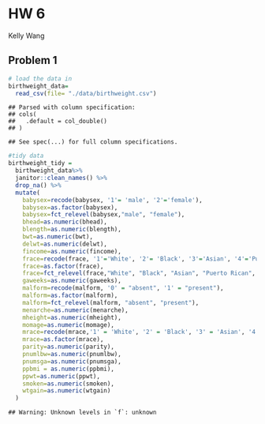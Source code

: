 HW 6
================
Kelly Wang

## Problem 1

``` r
# load the data in
birthweight_data=
  read_csv(file= "./data/birthweight.csv") 
```

    ## Parsed with column specification:
    ## cols(
    ##   .default = col_double()
    ## )

    ## See spec(...) for full column specifications.

``` r
#tidy data
birthweight_tidy = 
  birthweight_data%>% 
  janitor::clean_names() %>% 
  drop_na() %>% 
  mutate(
    babysex=recode(babysex, '1'= 'male', '2'='female'),
    babysex=as.factor(babysex),
    babysex=fct_relevel(babysex,"male", "female"),
    bhead=as.numeric(bhead),
    blength=as.numeric(blength),
    bwt=as.numeric(bwt),
    delwt=as.numeric(delwt),
    fincome=as.numeric(fincome), 
    frace=recode(frace, '1'='White', '2'= 'Black', '3'='Asian', '4'='Puerto Rican', '8'='Other', '9'='Unknown'),
    frace=as.factor(frace),
    frace=fct_relevel(frace,"White", "Black", "Asian", "Puerto Rican", "Other", "unknown"),
    gaweeks=as.numeric(gaweeks),
    malform=recode(malform, '0' = "absent", '1' = "present"),
    malform=as.factor(malform),
    malform=fct_relevel(malform, "absent", "present"),
    menarche=as.numeric(menarche),
    mheight=as.numeric(mheight),
    momage=as.numeric(momage),
    mrace=recode(mrace,'1' = 'White', '2' = 'Black', '3' = 'Asian', '4' = 'Puerto Rican', ' 8' = 'Other'),
    mrace=as.factor(mrace),
    parity=as.numeric(parity), 
    pnumlbw=as.numeric(pnumlbw),
    pnumsga=as.numeric(pnumsga),
    ppbmi = as.numeric(ppbmi),
    ppwt=as.numeric(ppwt),
    smoken=as.numeric(smoken),
    wtgain=as.numeric(wtgain)
  )
```

    ## Warning: Unknown levels in `f`: unknown
